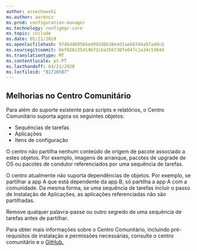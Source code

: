 ```yaml
---
author: aczechowski
ms.author: aaroncz
ms.prod: configuration-manager
ms.technology: configmgr-core
ms.topic: include
ms.date: 05/21/2019
ms.openlocfilehash: 9746dd69566ed992d6b38e4d1aeb67d4a97addcb
ms.sourcegitcommit: bbf820c35414bf2cba356f30fe047c1a34c5384d
ms.translationtype: MT
ms.contentlocale: pt-PT
ms.lasthandoff: 04/21/2020
ms.locfileid: "81716587"
---
```

## <a name="improvements-to-community-hub"></a><a name="bkmk_hub"></a>Melhorias no Centro Comunitário

<!--4224401-->

Para além do suporte existente para scripts e relatórios, o Centro Comunitário suporta agora os seguintes objetos:  

- Sequências de tarefas
- Aplicações
- Itens de configuração  

O centro não partilha nenhum conteúdo de origem de pacote associado a estes objetos. Por exemplo, imagens de arranque, pacotes de upgrade de OS ou pacotes de condutor referenciados por uma sequência de tarefas.

O centro atualmente não suporta dependências de objetos. Por exemplo, se partilhar a app A que está dependente da app B, só partilha a app A com a comunidade. Da mesma forma, se uma sequência de tarefas incluir o passo de Instalação de Aplicações, as aplicações referenciadas não são partilhadas.

Remove qualquer palavra-passe ou outro segredo de uma sequência de tarefas antes de partilhar.

Para obter mais informações sobre o Centro Comunitário, incluindo pré-requisitos de instalação e permissões necessárias, consulte o centro comunitário e o [GitHub.](../../technical-preview-1904.md#community-hub-and-github)
